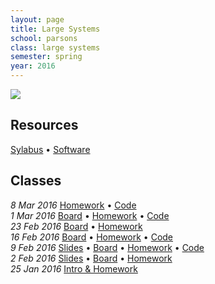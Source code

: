 ```yaml
---
layout: page
title: Large Systems
school: parsons
class: large systems
semester: spring
year: 2016
---
```


![](http://clipartfreefor.com/cliparts/internet-clipart/cliparti1_internet-clipart_02.jpg)

## Resources

[Sylabus](syllabus.pdf) &bull; [Software](software)

## Classes

*8 Mar 2016* [Homework](week-7/homework) &bull; [Code](https://gist.github.com/nasser/a2af89fe8ed5c97791e6)  
*1 Mar 2016* [Board](week-6/board) &bull; [Homework](week-6/homework) &bull; [Code](https://gist.github.com/nasser/2b985e5b27fa4908b1e1)  
*23 Feb 2016* [Board](week-5/board) &bull; [Homework](week-5/homework)  
*16 Feb 2016* [Board](week-4/board) &bull; [Homework](week-4/homework) &bull; [Code](https://gist.github.com/nasser/88dde9d1d5c42730cf61)  
*9 Feb 2016* [Slides](week-3/slides) &bull; [Board](week-3/board) &bull; [Homework](week-3/homework) &bull; [Code](https://gist.github.com/nasser/dc6c9b25628426acfe32)  
*2 Feb 2016* [Slides](week-2/slides) &bull; [Board](week-2/board) &bull; [Homework](week-2/homework)  
*25 Jan 2016* [Intro & Homework](week-1/intro)  